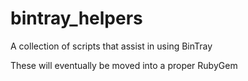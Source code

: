 # bintray_helpers
A collection of scripts that assist in using BinTray

These will eventually be moved into a proper RubyGem

